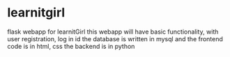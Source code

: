 # learnitgirl
flask webapp for learnitGirl
this webapp will have basic functionality, with user registration, log in id
the database is written in mysql and the frontend code is in html, css
the backend is in python
